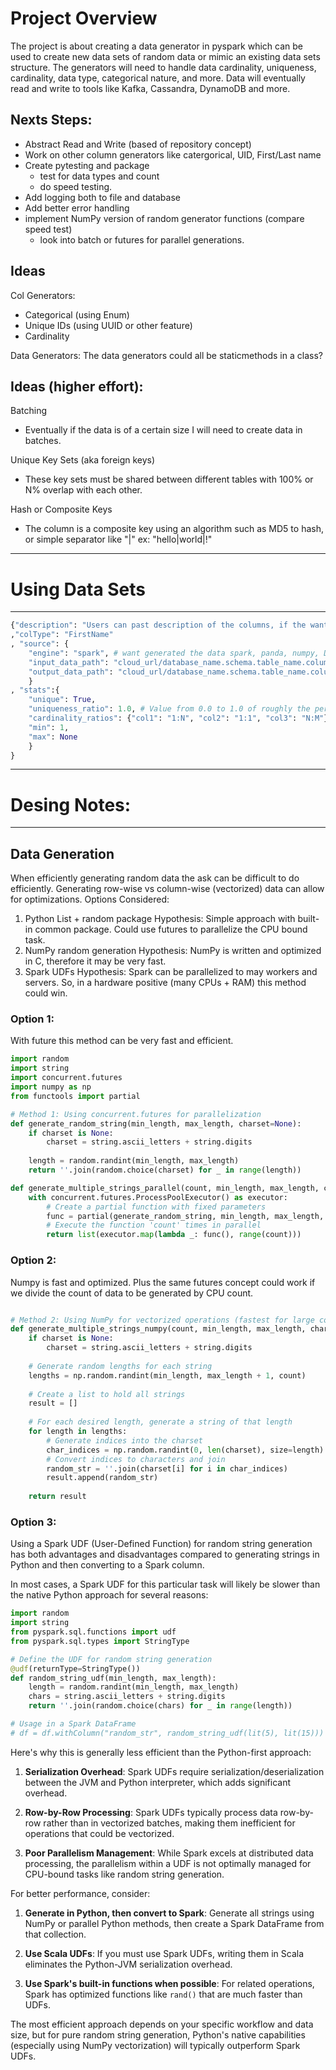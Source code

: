 # Project Overview
The project is about creating a data generator in pyspark which can be used to create new data sets of random data or mimic an existing data sets structure. The generators will need to handle data cardinality, uniqueness, cardinality, data type, categorical nature, and more. Data will eventually read and write to tools like Kafka, Cassandra, DynamoDB and more.


## Nexts Steps:
- Abstract Read and Write (based of repository concept)
- Work on other column generators like catergorical, UID, First/Last name
- Create pytesting and package
    - test for data types and count
    - do speed testing.
- Add logging both to file and database
- Add better error handling
- implement NumPy version of random generator functions (compare speed test)
    - look into batch or futures for parallel generations.

## Ideas
Col Generators:
- Categorical (using Enum)
- Unique IDs (using UUID or other feature)
- Cardinality 

Data Generators:
The data generators could all be staticmethods in a class?



## Ideas (higher effort):
Batching
- Eventually if the data is of a certain size I will need to create data in batches.

Unique Key Sets (aka foreign keys)
- These key sets must be shared between different tables with 100% or N% overlap with each other.

Hash or Composite Keys
- The column is a composite key using an algorithm such as MD5 to hash, or simple separator like "|" ex: "hello|world|!"

--- 
# Using Data Sets
--- 

```python
{"description": "Users can past description of the columns, if the want."
,"colType": "FirstName"
, "source": {
    "engine": "spark", # want generated the data spark, panda, numpy, Databricks, Cassandra
    "input_data_path": "cloud_url/database_name.schema.table_name.column_name"  # where the data should go. If using data routing feature can be an ID
    "output_data_path": "cloud_url/database_name.schema.table_name.column_name" # where the data. If using data routing feature can be an ID
    }
, "stats":{
    "unique": True, 
    "uniqueness_ratio": 1.0, # Value from 0.0 to 1.0 of roughly the percentage of unique values.
    "cardinality_ratios": {"col1": "1:N", "col2": "1:1", "col3": "N:M"}
    "min": 1, 
    "max": None
    }
}

```



--- 
# Desing Notes:
--- 
## Data Generation
When efficiently generating random data the ask can be difficult to do efficiently. Generating row-wise vs column-wise (vectorized) data can allow for optimizations.
Options Considered:
1. Python List + random package 
    Hypothesis: Simple approach with built-in common package. Could use futures to parallelize the CPU bound task.
2. NumPy random generation
    Hypothesis: NumPy is written and optimized in C, therefore it may be very fast.
3. Spark UDFs
    Hypothesis: Spark can be parallelized to may workers and servers. So, in a hardware positive (many CPUs + RAM) this method could win.

### Option 1:
With future this method can be very fast and efficient.
```python
import random
import string
import concurrent.futures
import numpy as np
from functools import partial

# Method 1: Using concurrent.futures for parallelization
def generate_random_string(min_length, max_length, charset=None):
    if charset is None:
        charset = string.ascii_letters + string.digits
    
    length = random.randint(min_length, max_length)
    return ''.join(random.choice(charset) for _ in range(length))

def generate_multiple_strings_parallel(count, min_length, max_length, charset=None):
    with concurrent.futures.ProcessPoolExecutor() as executor:
        # Create a partial function with fixed parameters
        func = partial(generate_random_string, min_length, max_length, charset)
        # Execute the function 'count' times in parallel
        return list(executor.map(lambda _: func(), range(count)))
```

### Option 2:
Numpy is fast and optimized. Plus the same futures concept could work if we divide the count of data to be generated by CPU count.
```python

# Method 2: Using NumPy for vectorized operations (fastest for large counts)
def generate_multiple_strings_numpy(count, min_length, max_length, charset=None):
    if charset is None:
        charset = string.ascii_letters + string.digits
    
    # Generate random lengths for each string
    lengths = np.random.randint(min_length, max_length + 1, count)
    
    # Create a list to hold all strings
    result = []
    
    # For each desired length, generate a string of that length
    for length in lengths:
        # Generate indices into the charset
        char_indices = np.random.randint(0, len(charset), size=length)
        # Convert indices to characters and join
        random_str = ''.join(charset[i] for i in char_indices)
        result.append(random_str)
        
    return result
```

### Option 3:
Using a Spark UDF (User-Defined Function) for random string generation has both advantages and disadvantages compared to generating strings in Python and then converting to a Spark column.

In most cases, a Spark UDF for this particular task will likely be slower than the native Python approach for several reasons:

```python
import random
import string
from pyspark.sql.functions import udf
from pyspark.sql.types import StringType

# Define the UDF for random string generation
@udf(returnType=StringType())
def random_string_udf(min_length, max_length):
    length = random.randint(min_length, max_length)
    chars = string.ascii_letters + string.digits
    return ''.join(random.choice(chars) for _ in range(length))

# Usage in a Spark DataFrame
# df = df.withColumn("random_str", random_string_udf(lit(5), lit(15)))
```

Here's why this is generally less efficient than the Python-first approach:

1. **Serialization Overhead**: Spark UDFs require serialization/deserialization between the JVM and Python interpreter, which adds significant overhead.

2. **Row-by-Row Processing**: Spark UDFs typically process data row-by-row rather than in vectorized batches, making them inefficient for operations that could be vectorized.

3. **Poor Parallelism Management**: While Spark excels at distributed data processing, the parallelism within a UDF is not optimally managed for CPU-bound tasks like random string generation.

For better performance, consider:

1. **Generate in Python, then convert to Spark**: Generate all strings using NumPy or parallel Python methods, then create a Spark DataFrame from that collection.

2. **Use Scala UDFs**: If you must use Spark UDFs, writing them in Scala eliminates the Python-JVM serialization overhead.

3. **Use Spark's built-in functions when possible**: For related operations, Spark has optimized functions like `rand()` that are much faster than UDFs.

The most efficient approach depends on your specific workflow and data size, but for pure random string generation, Python's native capabilities (especially using NumPy vectorization) will typically outperform Spark UDFs.